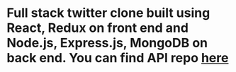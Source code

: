 # Full stack twitter clone built using React, Redux on front end and  Node.js, Express.js, MongoDB on back end. You can find API repo [here](https://github.com/Vincent-Vais/Warbler-server) 

